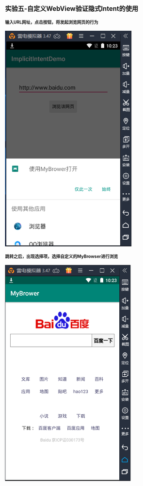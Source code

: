 ## 实验五-自定义WebView验证隐式Intent的使用

#### 输入URL网址，点击按钮，将发起浏览网页的行为
![](https://github.com/123012016018/AndroidExperiment/blob/master/ImplicitIntentDemo/image/1.png)

#### 跳转之后，出现选择项，选择自定义的MyBrowser进行浏览
![](https://github.com/123012016018/AndroidExperiment/blob/master/ImplicitIntentDemo/image/2.png)
